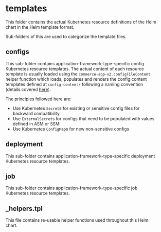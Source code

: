# templates

This folder contains the actual Kubernetes resource definitions of the Helm chart in the Helm template format.

Sub-folders of this are used to categorize the template files.

## configs

This sub-folder contains application-framework-type-specific config Kubernetes resource templates. The actual content of each resource template is usually loaded using the `commerce-app-v2.configFileContent` helper function which loads, populates and renders the config content templates defined at `config-content/` following a naming convention (details covered [here](../config-content/README.md)).

The principles followed here are:

- Use Kubernetes `Secret`s for existing or sensitive config files for backward compatibility
- Use `ExternalSecret`s for configs that need to be populated with values defined in ASM or SSM
- Use Kubernetes `ConfigMap`s for new non-sensitive configs

## deployment

This sub-folder contains application-framework-type-specific deployment Kubernetes resource templates.

## job

This sub-folder contains application-framework-type-specific job Kubernetes resource templates.

## _helpers.tpl

This file contains re-usable helper functions used throughout this Helm chart.
